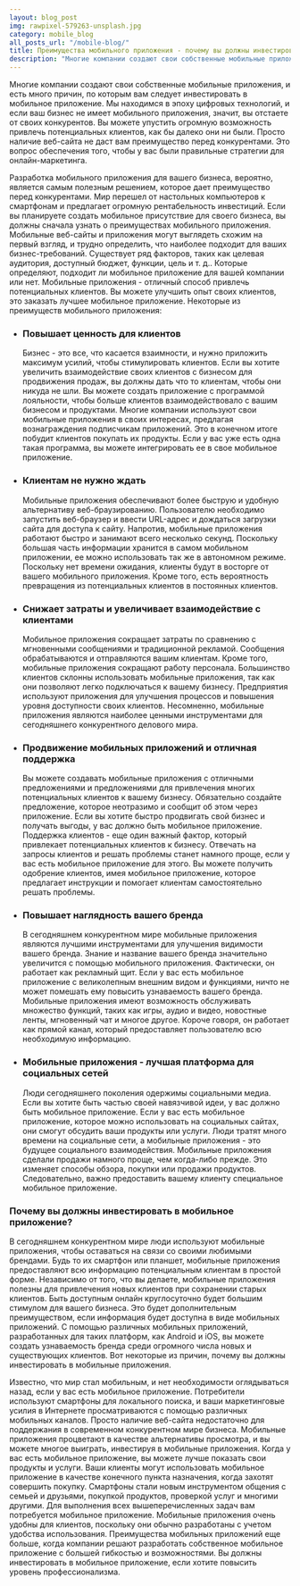 ```yaml
---
layout: blog_post
img: rawpixel-579263-unsplash.jpg
category: mobile_blog
all_posts_url: "/mobile-blog/"
title: Преимущества мобильного приложения - почему вы должны инвестировать
description: "Многие компании создают свои собственные мобильные приложения, и есть много причин, по которым вам    следует инвестировать в мобильное приложение. Мы находимся в эпоху цифровых технологий, и если ваш бизнес не имеет мобильного приложения, значит, вы отстаете от своих конкурентов. Вы можете упустить огромную возможность привлечь потенциальных клиентов, как бы далеко они ни были. Просто наличие веб-сайта не даст вам преимущество перед конкурентами. Это вопрос обеспечения того, чтобы у вас были правильные стратегии для онлайн-маркетинга."
---
```

Многие компании создают свои собственные мобильные приложения, и есть много причин, по которым вам следует инвестировать в мобильное приложение. Мы находимся в эпоху цифровых технологий, и если ваш бизнес не имеет мобильного приложения, значит, вы отстаете от своих конкурентов. Вы можете упустить огромную возможность привлечь потенциальных клиентов, как бы далеко они ни были. Просто наличие веб-сайта не даст вам преимущество перед конкурентами. Это вопрос обеспечения того, чтобы у вас были правильные стратегии для онлайн-маркетинга.

Разработка мобильного приложения для вашего бизнеса, вероятно, является самым полезным решением, которое дает преимущество перед конкурентами. Мир перешел от настольных компьютеров к смартфонам и предлагает огромную рентабельность инвестиций. Если вы планируете создать мобильное присутствие для своего бизнеса, вы должны сначала узнать о преимуществах мобильного приложения. Мобильные веб-сайты и приложения могут выглядеть схожим на первый взгляд, и трудно определить, что наиболее подходит для ваших бизнес-требований. Существует ряд факторов, таких как целевая аудитория, доступный бюджет, функции, цель и т. д.. Которые определяют, подходит ли мобильное приложение для вашей компании или нет.
Мобильные приложения - отличный способ привлечь потенциальных клиентов. Вы можете улучшить опыт своих клиентов, это заказать лучшее мобильное приложение. Некоторые из преимуществ мобильного приложения:

<ul>

<li><h3>Повышает ценность для клиентов</h3>
Бизнес - это все, что касается взаимности, и нужно приложить максимум усилий, чтобы стимулировать клиентов. Если вы хотите увеличить взаимодействие своих клиентов с бизнесом для продвижения продаж, вы должны дать что то клиентам, чтобы они никуда не шли. Вы можете создать приложение с программой лояльности, чтобы больше клиентов взаимодействовало с вашим бизнесом и продуктами.
Многие компании используют свои мобильные приложения в своих интересах, предлагая вознаграждения подписчикам приложений. Это в конечном итоге побудит клиентов покупать их продукты. Если у вас уже есть одна такая программа, вы можете интегрировать ее в свое мобильное приложение.
</li>
<li><h3>Клиентам не нужно ждать</h3>
Мобильные приложения обеспечивают более быструю и удобную альтернативу веб-браузированию. Пользователю необходимо запустить веб-браузер и ввести URL-адрес и дождаться загрузки сайта для доступа к сайту. Напротив, мобильные приложения работают быстро и занимают всего несколько секунд. Поскольку большая часть информации хранится в самом мобильном приложении, ее можно использовать так же в автономном режиме.
Поскольку нет времени ожидания, клиенты будут в восторге от вашего мобильного приложения. Кроме того, есть вероятность превращения из потенциальных клиентов в постоянных клиентов.
</li>
<li><h3>Снижает затраты и увеличивает взаимодействие с клиентами</h3>
Мобильное приложения сокращает затраты по сравнению с мгновенными сообщениями и традиционной рекламой. Сообщения обрабатываются и отправляются вашим клиентам. Кроме того, мобильные приложения сокращают работу персонала. Большинство клиентов склонны использовать мобильные приложения, так как они позволяют легко подключаться к вашему бизнесу. Предприятия используют приложения для улучшения процессов и повышения уровня доступности своих клиентов. Несомненно, мобильные приложения являются наиболее ценными инструментами для сегодняшнего конкурентного делового мира.
</li>
<li><h3>Продвижение мобильных приложений и отличная поддержка</h3>
Вы можете создавать мобильные приложения с отличными предложениями и предложениями для привлечения многих потенциальных клиентов к вашему бизнесу. Обязательно создайте предложение, которое неотразимо и сообщит об этом через приложение. Если вы хотите быстро продвигать свой бизнес и получать выгоды, у вас должно быть мобильное приложение.
Поддержка клиентов - еще один важный фактор, который привлекает потенциальных клиентов к бизнесу. Отвечать на запросы клиентов и решать проблемы станет намного проще, если у вас есть мобильное приложение для этого. Вы можете получить одобрение клиентов, имея мобильное приложение, которое предлагает инструкции и помогает клиентам самостоятельно решать проблемы.
</li>
<li><h3>Повышает наглядность вашего бренда</h3>
В сегодняшнем конкурентном мире мобильные приложения являются лучшими инструментами для улучшения видимости вашего бренда. Знание и название вашего бренда значительно увеличится с помощью мобильного приложения. Фактически, он работает как рекламный щит. Если у вас есть мобильное приложение с великолепным внешним видом и функциями, ничто не может помешать ему повысить узнаваемость вашего бренда.
Мобильные приложения имеют возможность обслуживать множество функций, таких как игры, аудио и видео, новостные ленты, мгновенный чат и многое другое. Короче говоря, он работает как прямой канал, который предоставляет пользователю всю необходимую информацию.
</li>
<li><h3>Мобильные приложения - лучшая платформа для социальных сетей</h3>
Люди сегодняшнего поколения одержимы социальными медиа. Если вы хотите быть частью своей навязчивой идеи, у вас должно быть мобильное приложение. Если у вас есть мобильное приложение, которое можно использовать на социальных сайтах, они смогут обсудить ваши продукты или услуги. Люди тратят много времени на социальные сети, а мобильные приложения - это будущее социального взаимодействия.
Мобильные приложения сделали продажи намного проще, чем когда-либо прежде. Это изменяет способы обзора, покупки или продажи продуктов. Следовательно, важно предоставить вашему клиенту специальное мобильное приложение.
</li>
</ul>
<h3>Почему вы должны инвестировать в мобильное приложение?</h3>

В сегодняшнем конкурентном мире люди используют мобильные приложения, чтобы оставаться на связи со своими любимыми брендами. Будь то их смартфон или планшет, мобильные приложения предоставляют всю информацию потенциальным клиентам в простой форме. Независимо от того, что вы делаете, мобильные приложения полезны для привлечения новых клиентов при сохранении старых клиентов. Быть доступным онлайн круглосуточно будет большим стимулом для вашего бизнеса. Это будет дополнительным преимуществом, если информация будет доступна в виде мобильных приложений. С помощью различных мобильных приложений, разработанных для таких платформ, как Android и iOS, вы можете создать узнаваемость бренда среди огромного числа новых и существующих клиентов. Вот некоторые из причин, почему вы должны инвестировать в мобильные приложения.

Известно, что мир стал мобильным, и нет необходимости оглядываться назад, если у вас есть мобильное приложение. Потребители используют смартфоны для локального поиска, и ваши маркетинговые усилия в Интернете просматриваются с помощью различных мобильных каналов. Просто наличие веб-сайта недостаточно для поддержания в современном конкурентном мире бизнеса. Мобильные приложения процветают в качестве альтернативы просмотра, и вы можете многое выиграть, инвестируя в мобильные приложения.
Когда у вас есть мобильное приложение, вы можете лучше показать свои продукты и услуги. Ваши клиенты могут использовать мобильное приложение в качестве конечного пункта назначения, когда захотят совершить покупку. Смартфоны стали новым инструментом общения с семьей и друзьями, покупкой продуктов, проверкой услуг и многими другими. Для выполнения всех вышеперечисленных задач вам потребуется мобильное приложение.
Мобильные приложения очень удобны для клиентов, поскольку они обычно разработаны с учетом удобства использования. Преимущества мобильных приложений еще больше, когда компании решают разработать собственное мобильное приложение с большей гибкостью и возможностями. Вы должны инвестировать в мобильное приложение, если хотите повысить уровень профессионализма.
